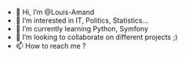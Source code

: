 - 👋 Hi, I’m @Louis-Amand
- 👀 I’m interested in IT, Politics, Statistics...
- 🌱 I’m currently learning Python, Symfony
- 💞️ I’m looking to collaborate on different projects ;)
- 📫 How to reach me ? 

<!---
Louis-Amand/Louis-Amand is a ✨ special ✨ repository because its `README.md` (this file) appears on your GitHub profile.
You can click the Preview link to take a look at your changes.
--->
